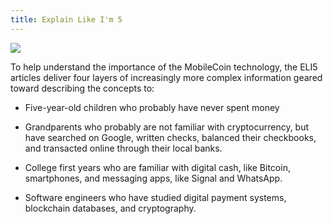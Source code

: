 ```yaml
---
title: Explain Like I'm 5 
---
```


![](https://raw.githubusercontent.com/mobilecoinofficial/developer-portal/main/images/digitalcash.png)

To help understand the importance of the MobileCoin technology, the ELI5 articles deliver four layers of increasingly more complex information geared toward describing the concepts to:

-   Five-year-old children who probably have never spent money

-   Grandparents who probably are not familiar with cryptocurrency, but have searched on Google, written checks, balanced their checkbooks, and transacted online through their local banks.

-   College first years who are familiar with digital cash, like Bitcoin, smartphones, and messaging apps, like Signal and WhatsApp.

-   Software engineers who have studied digital payment systems, blockchain databases, and cryptography.
